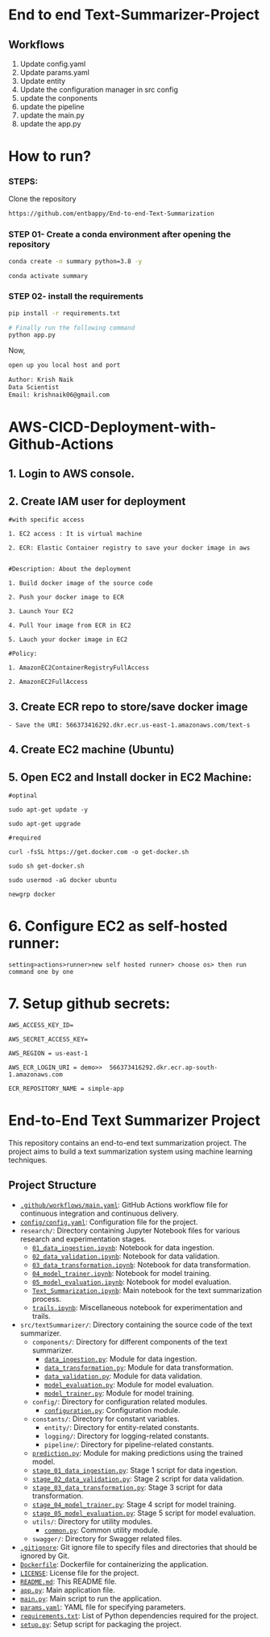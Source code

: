 # End to end Text-Summarizer-Project

## Workflows

1. Update config.yaml
2. Update params.yaml
3. Update entity
4. Update the configuration manager in src config
5. update the conponents
6. update the pipeline
7. update the main.py
8. update the app.py


# How to run?
### STEPS:

Clone the repository

```bash
https://github.com/entbappy/End-to-end-Text-Summarization
```
### STEP 01- Create a conda environment after opening the repository

```bash
conda create -n summary python=3.8 -y
```

```bash
conda activate summary
```


### STEP 02- install the requirements
```bash
pip install -r requirements.txt
```


```bash
# Finally run the following command
python app.py
```

Now,
```bash
open up you local host and port
```


```bash
Author: Krish Naik
Data Scientist
Email: krishnaik06@gmail.com

```



# AWS-CICD-Deployment-with-Github-Actions

## 1. Login to AWS console.

## 2. Create IAM user for deployment

	#with specific access

	1. EC2 access : It is virtual machine

	2. ECR: Elastic Container registry to save your docker image in aws


	#Description: About the deployment

	1. Build docker image of the source code

	2. Push your docker image to ECR

	3. Launch Your EC2 

	4. Pull Your image from ECR in EC2

	5. Lauch your docker image in EC2

	#Policy:

	1. AmazonEC2ContainerRegistryFullAccess

	2. AmazonEC2FullAccess

	
## 3. Create ECR repo to store/save docker image
    - Save the URI: 566373416292.dkr.ecr.us-east-1.amazonaws.com/text-s

	
## 4. Create EC2 machine (Ubuntu) 

## 5. Open EC2 and Install docker in EC2 Machine:
	
	
	#optinal

	sudo apt-get update -y

	sudo apt-get upgrade
	
	#required

	curl -fsSL https://get.docker.com -o get-docker.sh

	sudo sh get-docker.sh

	sudo usermod -aG docker ubuntu

	newgrp docker
	
# 6. Configure EC2 as self-hosted runner:
    setting>actions>runner>new self hosted runner> choose os> then run command one by one


# 7. Setup github secrets:

    AWS_ACCESS_KEY_ID=

    AWS_SECRET_ACCESS_KEY=

    AWS_REGION = us-east-1

    AWS_ECR_LOGIN_URI = demo>>  566373416292.dkr.ecr.ap-south-1.amazonaws.com

    ECR_REPOSITORY_NAME = simple-app

# End-to-End Text Summarizer Project

This repository contains an end-to-end text summarization project. The project aims to build a text summarization system using machine learning techniques.

## Project Structure

- [`.github/workflows/main.yaml`](.github/workflows/main.yaml): GitHub Actions workflow file for continuous integration and continuous delivery.
- [`config/config.yaml`](config/config.yaml): Configuration file for the project.
- `research/`: Directory containing Jupyter Notebook files for various research and experimentation stages.
  - [`01_data_ingestion.ipynb`](research/01_data_ingestion.ipynb): Notebook for data ingestion.
  - [`02_data_validation.ipynb`](research/02_data_validation.ipynb): Notebook for data validation.
  - [`03_data_transformation.ipynb`](research/03_data_transformation.ipynb): Notebook for data transformation.
  - [`04_model_trainer.ipynb`](research/04_model_trainer.ipynb): Notebook for model training.
  - [`05_model_evaluation.ipynb`](research/05_model_evaluation.ipynb): Notebook for model evaluation.
  - [`Text_Summarization.ipynb`](research/Text_Summarization.ipynb): Main notebook for the text summarization process.
  - [`trails.ipynb`](research/trails.ipynb): Miscellaneous notebook for experimentation and trails.
- `src/textSummarizer/`: Directory containing the source code of the text summarizer.
  - `components/`: Directory for different components of the text summarizer.
    - [`data_ingestion.py`](src/textSummarizer/components/data_ingestion.py): Module for data ingestion.
    - [`data_transformation.py`](src/textSummarizer/components/data_transformation.py): Module for data transformation.
    - [`data_validation.py`](src/textSummarizer/components/data_validation.py): Module for data validation.
    - [`model_evaluation.py`](src/textSummarizer/components/model_evaluation.py): Module for model evaluation.
    - [`model_trainer.py`](src/textSummarizer/components/model_trainer.py): Module for model training.
  - `config/`: Directory for configuration related modules.
    - [`configuration.py`](src/textSummarizer/config/configuration.py): Configuration module.
  - `constants/`: Directory for constant variables.
    - `entity/`: Directory for entity-related constants.
    - `logging/`: Directory for logging-related constants.
    - `pipeline/`: Directory for pipeline-related constants.
  - [`prediction.py`](src/textSummarizer/prediction.py): Module for making predictions using the trained model.
  - [`stage_01_data_ingestion.py`](src/textSummarizer/stage_01_data_ingestion.py): Stage 1 script for data ingestion.
  - [`stage_02_data_validation.py`](src/textSummarizer/stage_02_data_validation.py): Stage 2 script for data validation.
  - [`stage_03_data_transformation.py`](src/textSummarizer/stage_03_data_transformation.py): Stage 3 script for data transformation.
  - [`stage_04_model_trainer.py`](src/textSummarizer/stage_04_model_trainer.py): Stage 4 script for model training.
  - [`stage_05_model_evaluation.py`](src/textSummarizer/stage_05_model_evaluation.py): Stage 5 script for model evaluation.
  - `utils/`: Directory for utility modules.
    - [`common.py`](src/textSummarizer/utils/common.py): Common utility module.
  - `swagger/`: Directory for Swagger related files.
- [`.gitignore`](.gitignore): Git ignore file to specify files and directories that should be ignored by Git.
- [`Dockerfile`](Dockerfile): Dockerfile for containerizing the application.
- [`LICENSE`](LICENSE): License file for the project.
- [`README.md`](README.md): This README file.
- [`app.py`](app.py): Main application file.
- [`main.py`](main.py): Main script to run the application.
- [`params.yaml`](params.yaml): YAML file for specifying parameters.
- [`requirements.txt`](requirements.txt): List of Python dependencies required for the project.
- [`setup.py`](setup.py): Setup script for packaging the project.

